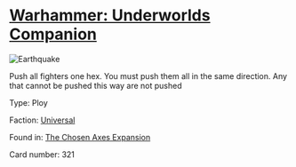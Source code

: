 # [Warhammer: Underworlds Companion](https://guidokessels.github.io/wh-underworlds)

  

![Earthquake](https://warhammerunderworlds.com/wp-content/uploads/sites/6/2018/02/321_ENG.png)

Push all fighters one hex. You must push them all in the same direction. Any that cannot be pushed this way are not pushed

Type: Ploy

Faction: [Universal](https://guidokessels.github.io/wh-underworlds/factions/universal.md)

Found in: [The Chosen Axes Expansion](https://guidokessels.github.io/wh-underworlds/locations/the-chosen-axes-expansion.md)

Card number: 321
